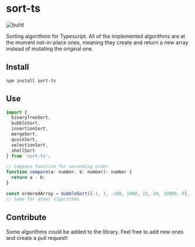 # sort-ts
![build](https://github.com/notsag-dev/sort-ts/workflows/build/badge.svg)

Sorting algorithms for Typescript. All of the implemented algorithms are at the moment not-in-place ones, meaning they create and return a new array instead of mutating the original one.

## Install
```
npm install sort-ts
```

## Use
```javascript
import {
  binaryTreeSort,
  bubbleSort,
  insertionSort,
  mergeSort,
  quickSort,
  selectionSort,
  shellSort
} from 'sort-ts';

// Compare function for ascending order
function compare(a: number, b: number): number {
  return a - b;
}

const orderedArray = bubbleSort([-1, 1, -100, 1000, 23, 34, 10000, 0], compare);
// Same for other algorithms
```

## Contribute
Some algorithms could be added to the library. Feel free to add new ones and create a pull request!
